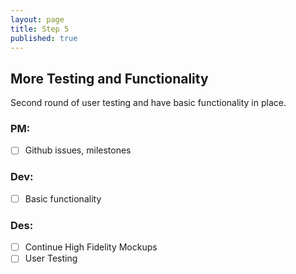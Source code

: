 ```yaml
---
layout: page
title: Step 5
published: true
---
```



## More Testing and Functionality

Second round of user testing and have basic functionality in place.

### PM:
* [ ] Github issues, milestones  

### Dev:
* [ ] Basic functionality

### Des:
* [ ] Continue High Fidelity Mockups
* [ ] User Testing
